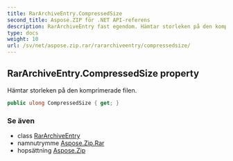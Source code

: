 ```yaml
---
title: RarArchiveEntry.CompressedSize
second_title: Aspose.ZIP för .NET API-referens
description: RarArchiveEntry fast egendom. Hämtar storleken på den komprimerade filen.
type: docs
weight: 10
url: /sv/net/aspose.zip.rar/rararchiveentry/compressedsize/
---
```

## RarArchiveEntry.CompressedSize property

Hämtar storleken på den komprimerade filen.

```csharp
public ulong CompressedSize { get; }
```

### Se även

* class [RarArchiveEntry](../)
* namnutrymme [Aspose.Zip.Rar](../../rararchiveentry/)
* hopsättning [Aspose.Zip](../../../)


